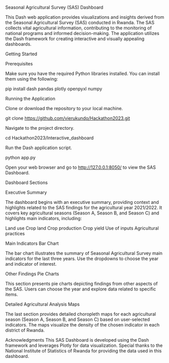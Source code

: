 Seasonal Agricultural Survey (SAS) Dashboard

This Dash web application provides visualizations and insights derived from the Seasonal Agricultural Survey (SAS) conducted in Rwanda. The SAS collects vital agricultural information, contributing to the monitoring of national programs and informed decision-making. The application utilizes the Dash framework for creating interactive and visually appealing dashboards.

Getting Started

Prerequisites

Make sure you have the required Python libraries installed. You can install them using the following:

pip install dash pandas plotly openpyxl numpy

Running the Application

Clone or download the repository to your local machine.

git clone https://github.com/vierukundo/Hackathon2023.git

Navigate to the project directory.

cd Hackathon2023/Interactive_dashboard

Run the Dash application script.

python app.py

Open your web browser and go to http://127.0.0.1:8050/ to view the SAS Dashboard.

Dashboard Sections

Executive Summary

The dashboard begins with an executive summary, providing context and highlights related to the SAS findings for the agricultural year 2021/2022. It covers key agricultural seasons (Season A, Season B, and Season C) and highlights main indicators, including:

Land use
Crop land
Crop production
Crop yield
Use of inputs
Agricultural practices

Main Indicators Bar Chart

The bar chart illustrates the summary of Seasonal Agricultural Survey main indicators for the last three years. Use the dropdowns to choose the year and indicator of interest.

Other Findings Pie Charts

This section presents pie charts depicting findings from other aspects of the SAS. Users can choose the year and explore data related to specific items.

Detailed Agricultural Analysis Maps

The last section provides detailed choropleth maps for each agricultural season (Season A, Season B, and Season C) based on user-selected indicators. The maps visualize the density of the chosen indicator in each district of Rwanda.


Acknowledgments
This SAS Dashboard is developed using the Dash framework and leverages Plotly for data visualization. Special thanks to the National Institute of Statistics of Rwanda for providing the data used in this dashboard.